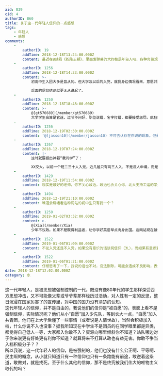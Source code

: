 ```yaml
---
aid: 839
cid: 4
authorID: 860
title: 关于这一代年轻人信仰的一点感想
tags:
    - 年轻人
    - 感想
comments:
    -
        authorID: 19
        addTime: 2018-12-18T13:24:00.000Z
        content: 最近在B站看《乾隆王朝》，里面发弹幕的大约都是年轻人吧，各种奇葩观点，真是让人三观尽毁。。。
    -
        authorID: 1256
        addTime: 2018-12-18T14:33:00.000Z
        content: >-
            初高中生入团大多是盲从的。但大学及以后的入党，就我身边情况看来，意愿并没有你所说的强烈。不知道你所谓的“积极入党”，“敢不争当积极分子？”是从哪里得出的观点。  

            后面的信仰结论就更无从说起了。
    -
        authorID: 1250
        addTime: 2018-12-18T18:48:00.000Z
        content: >-
            @[gt576689](/member/gt576689)
            大学学生会算是官迷，过节不问好，职位说错，名字打错，都要接受惩罚。疯狂敛财吃相难看。我觉得还是很多人想入党沾点光吧
    -
        authorID: 1256
        addTime: 2018-12-19T02:30:00.000Z
        content: '@[jasson10](/member/jasson10) 不可否认存在你说的现象，但是个例还是普遍呢？而且网上对这种现象也是非议较多。'
    -
        authorID: 1267
        addTime: 2018-12-19T07:24:00.000Z
        content: |-
            这时就要搬出神器“我同学”了：

            XX交大，以前一个班二三十人入党，近几届只有两三人入，不是没人申请，而是变严格了，不是想入就能入了。
    -
        authorID: 1429
        addTime: 2018-12-19T11:54:00.000Z
        content: 现实是最好的老师，你不关心政治，政治也会关心你，北大支持工运的学生说明并不是所有年青人都麻林
    -
        authorID: 1494
        addTime: 2018-12-19T21:10:00.000Z
        content: 难道会翻墙看这种网站的初中生只有我一个？
    -
        authorID: 1250
        addTime: 2019-01-02T03:32:00.000Z
        content: >-
            @[Xia](/member/Xia)
            少年不议政。如果不是既得利益者，劝你学好英语早点肉身出国。这网站现在被一些国外的水军占领，有营养的东西越来越少了
    -
        authorID: 1522
        addTime: 2019-01-06T01:09:00.000Z
        content: 不论入党还是不入党，如果没有意识的话谈何信仰（3L），而如果有意识到的话，难道不都是由信仰决定的嘛
    -
        authorID: 1522
        addTime: 2019-01-06T01:21:00.000Z
        content: 仔细思考了一下，我说的话也不对，没法删除，可能会造成不良影响，表示下抱歉
date: 2018-12-18T12:02:00.000Z
category: 水
---
```


这一代年轻人，是被思想被强制控制的一代，既没有像80年代的学生那样深受西方思想冲击，又不可能像父辈或爷爷辈那样经历过浩劫，对人性有一定的反思，整日沉浸在国家厉害了的宣传里，对中国的国力没有清楚的认知。  
这代年轻人的信仰，并不是自由的，我说他们的信仰是“被自愿”的，表面上看不是强制信仰，实际情况呢？他们从小“自愿”加入少先队，等到长大一点，“自愿”加入共青团，他们在上大学后懂了一些事情（或者说是人情世故），当然会积极加入档，什么你说不入也没事？据我所知现在中学生不是团员的在同学眼里都是异类，都觉得自己低人一等，大家都入你敢不入？资源向哪里倾斜你不知道？站队哪边对于你来说更有好处更有利你不知道？就算将来不打算从政也有益无害。你敢不争当入档积极分子？？  
所以我说，这一代年轻人的信仰，是被强制的，他们也没有什么公正啊、平等啊、民主啊的概念，从小就只知道只有一种信仰也只有一条路能有前途，敢逆着这条道，敢做对，就是找死。至于什么其他的信仰，那不是终究被我们伟大的唯物主义取代的吗？
